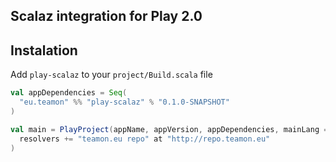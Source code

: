 ## Scalaz integration for Play 2.0

## Instalation

Add `play-scalaz` to your `project/Build.scala` file

``` scala
val appDependencies = Seq(
  "eu.teamon" %% "play-scalaz" % "0.1.0-SNAPSHOT"
)

val main = PlayProject(appName, appVersion, appDependencies, mainLang = SCALA).settings(
  resolvers += "teamon.eu repo" at "http://repo.teamon.eu"
)
```
